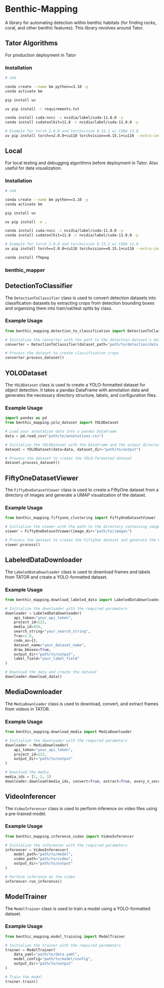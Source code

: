 # Benthic-Mapping

A library for automating detection within benthic habitats (for finding rocks, coral, and other benthic features). This
library revolves around Tator.

## Tator Algorithms

For production deployment in Tator

### Installation

```bash
# cmd

conda create --name bm python==3.10 -y
conda activate bm

pip install uv

uv pip install -r requirements.txt

conda install cuda-nvcc -c nvidia/label/cuda-11.8.0 -y
conda install cudatoolkit=11.8 -c nvidia/label/cuda-11.8.0 -y

# Example for torch 2.0.0 and torchvision 0.15.1 w/ CUDA 11.8
uv pip install torch==2.0.0+cu118 torchvision==0.15.1+cu118 --extra-index-url https://download.pytorch.org/whl/cu118
```

## Local

For local testing and debugging algorithms before deployment in Tator. Also useful for data visualization.

### Installation

```bash
# cmd

conda create --name bm python==3.10 -y
conda activate bm

pip install uv

uv pip install -e .

conda install cuda-nvcc -c nvidia/label/cuda-11.8.0 -y
conda install cudatoolkit=11.8 -c nvidia/label/cuda-11.8.0 -y

# Example for torch 2.0.0 and torchvision 0.15.1 w/ CUDA 11.8
uv pip install torch==2.0.0+cu118 torchvision==0.15.1+cu118 --extra-index-url https://download.pytorch.org/whl/cu118

conda install ffmpeg
```

### benthic_mapper

## DetectionToClassifier

The `DetectionToClassifier` class is used to convert detection datasets into classification datasets by extracting crops from detection bounding boxes and organizing them into train/val/test splits by class.

### Example Usage

```python
from benthic_mapping.detection_to_classification import DetectionToClassifier

# Initialize the converter with the path to the detection dataset's data.yaml file and the output directory
converter = DetectionToClassifier(dataset_path="path/to/detection/data.yaml", output_dir="path/to/output")

# Process the dataset to create classification crops
converter.process_dataset()
```

## YOLODataset

The `YOLODataset` class is used to create a YOLO-formatted dataset for object detection. It takes a pandas DataFrame with annotation data and generates the necessary directory structure, labels, and configuration files.

### Example Usage

```python
import pandas as pd
from benthic_mapping.yolo_dataset import YOLODataset

# Load your annotation data into a pandas DataFrame
data = pd.read_csv("path/to/annotations.csv")

# Initialize the YOLODataset with the DataFrame and the output directory
dataset = YOLODataset(data=data, dataset_dir="path/to/output")

# Process the dataset to create the YOLO-formatted dataset
dataset.process_dataset()
```

## FiftyOneDatasetViewer

The `FiftyOneDatasetViewer` class is used to create a FiftyOne dataset from a directory of images and generate a UMAP visualization of the dataset.

### Example Usage

```python
from benthic_mapping.fiftyone_clustering import FiftyOneDatasetViewer

# Initialize the viewer with the path to the directory containing images
viewer = FiftyOneDatasetViewer(image_dir="path/to/images")

# Process the dataset to create the FiftyOne dataset and generate the UMAP visualization
viewer.process()
```

## LabeledDataDownloader

The `LabeledDataDownloader` class is used to download frames and labels from TATOR and create a YOLO-formatted dataset.

### Example Usage

```python
from benthic_mapping.download_labeled_data import LabeledDataDownloader

# Initialize the downloader with the required parameters
downloader = LabeledDataDownloader(
    api_token="your_api_token",
    project_id=123,
    media_id=456,
    search_string="your_search_string",
    frac=1.0,
    code_as={},
    dataset_name="your_dataset_name",
    draw_bboxes=True,
    output_dir="path/to/output",
    label_field="your_label_field"
)

# Download the data and create the dataset
downloader.download_data()
```

## MediaDownloader

The `MediaDownloader` class is used to download, convert, and extract frames from videos in TATOR.

### Example Usage

```python
from benthic_mapping.download_media import MediaDownloader

# Initialize the downloader with the required parameters
downloader = MediaDownloader(
    api_token="your_api_token",
    project_id=123,
    output_dir="path/to/output"
)

# Download the media
media_ids = [1, 2, 3]
downloader.download(media_ids, convert=True, extract=True, every_n_seconds=1.0, crop_region=(1920, 1080, 0, 0))
```

## VideoInferencer

The `VideoInferencer` class is used to perform inference on video files using a pre-trained model.

### Example Usage

```python
from benthic_mapping.inference_video import VideoInferencer

# Initialize the inferencer with the required parameters
inferencer = VideoInferencer(
    model_path="path/to/model",
    video_path="path/to/video",
    output_dir="path/to/output"
)

# Perform inference on the video
inferencer.run_inference()
```

## ModelTrainer

The `ModelTrainer` class is used to train a model using a YOLO-formatted dataset.

### Example Usage

```python
from benthic_mapping.model_training import ModelTrainer

# Initialize the trainer with the required parameters
trainer = ModelTrainer(
    data_yaml="path/to/data.yaml",
    model_config="path/to/model/config",
    output_dir="path/to/output"
)

# Train the model
trainer.train()
```
